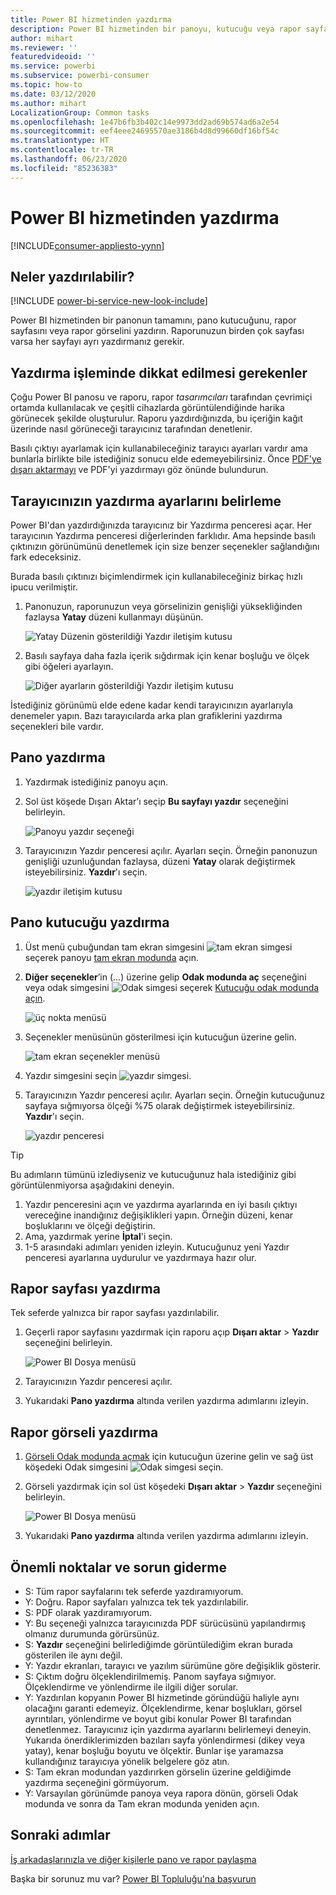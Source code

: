 ```yaml
---
title: Power BI hizmetinden yazdırma
description: Power BI hizmetinden bir panoyu, kutucuğu veya rapor sayfasını yazdırma.
author: mihart
ms.reviewer: ''
featuredvideoid: ''
ms.service: powerbi
ms.subservice: powerbi-consumer
ms.topic: how-to
ms.date: 03/12/2020
ms.author: mihart
LocalizationGroup: Common tasks
ms.openlocfilehash: 1e47b6fb3b402c14e9973dd2ad69b574ad6a2e54
ms.sourcegitcommit: eef4eee24695570ae3186b4d8d99660df16bf54c
ms.translationtype: HT
ms.contentlocale: tr-TR
ms.lasthandoff: 06/23/2020
ms.locfileid: "85236383"
---
```

# <a name="printing-from-the-power-bi-service"></a>Power BI hizmetinden yazdırma

[!INCLUDE[consumer-appliesto-yynn](../includes/consumer-appliesto-yynn.md)]
## <a name="what-can-be-printed"></a>Neler yazdırılabilir?
[!INCLUDE [power-bi-service-new-look-include](../includes/power-bi-service-new-look-include.md)]

Power BI hizmetinden bir panonun tamamını, pano kutucuğunu, rapor sayfasını veya rapor görselini yazdırın. Raporunuzun birden çok sayfası varsa her sayfayı ayrı yazdırmanız gerekir. 

## <a name="printing-considerations"></a>Yazdırma işleminde dikkat edilmesi gerekenler

Çoğu Power BI panosu ve raporu, rapor *tasarımcıları* tarafından çevrimiçi ortamda kullanılacak ve çeşitli cihazlarda görüntülendiğinde harika görünecek şekilde oluşturulur. Raporu yazdırdığınızda, bu içeriğin kağıt üzerinde nasıl görüneceği tarayıcınız tarafından denetlenir. 

Basılı çıktıyı ayarlamak için kullanabileceğiniz tarayıcı ayarları vardır ama bunlarla birlikte bile istediğiniz sonucu elde edemeyebilirsiniz. Önce [PDF'ye dışarı aktarmayı](end-user-pdf.md) ve PDF'yi yazdırmayı göz önünde bulundurun. 

## <a name="adjust-your-browser-print-settings"></a>Tarayıcınızın yazdırma ayarlarını belirleme
Power BI'dan yazdırdığınızda tarayıcınız bir Yazdırma penceresi açar. Her tarayıcının Yazdırma penceresi diğerlerinden farklıdır. Ama hepsinde basılı çıktınızın görünümünü denetlemek için size benzer seçenekler sağlandığını fark edeceksiniz. 

Burada basılı çıktınızı biçimlendirmek için kullanabileceğiniz birkaç hızlı ipucu verilmiştir.

   > 
1. Panonuzun, raporunuzun veya görselinizin genişliği yüksekliğinden fazlaysa **Yatay** düzeni kullanmayı düşünün. 

   ![Yatay Düzenin gösterildiği Yazdır iletişim kutusu](./media/end-user-print/power-bi-landscape-layout.png)

2. Basılı sayfaya daha fazla içerik sığdırmak için kenar boşluğu ve ölçek gibi öğeleri ayarlayın. 

    ![Diğer ayarların gösterildiği Yazdır iletişim kutusu](./media/end-user-print/power-bi-margins.png)

İstediğiniz görünümü elde edene kadar kendi tarayıcınızın ayarlarıyla denemeler yapın. Bazı tarayıcılarda arka plan grafiklerini yazdırma seçenekleri bile vardır. 

## <a name="print-a-dashboard"></a>Pano yazdırma
1. Yazdırmak istediğiniz panoyu açın.
2. Sol üst köşede Dışarı Aktar’ı seçip **Bu sayfayı yazdır** seçeneğini belirleyin.
   
    ![Panoyu yazdır seçeneği](./media/end-user-print/power-bi-dashboard-print.png)

3. Tarayıcınızın Yazdır penceresi açılır. Ayarları seçin. Örneğin panonuzun genişliği uzunluğundan fazlaysa, düzeni **Yatay** olarak değiştirmek isteyebilirsiniz. **Yazdır**'ı seçin.
   
    ![yazdır iletişim kutusu](./media/end-user-print/power-bi-print-dash.png)

## <a name="print-a-dashboard-tile"></a>Pano kutucuğu yazdırma
1. Üst menü çubuğundan tam ekran simgesini ![tam ekran simgesi](./media/end-user-print/power-bi-full-screen.png) seçerek panoyu [tam ekran modunda](end-user-focus.md) açın.

3. **Diğer seçenekler**’in (...) üzerine gelip **Odak modunda aç** seçeneğini veya odak simgesini ![Odak simgesi](./media/end-user-print/power-bi-focus-icon.png) seçerek [Kutucuğu odak modunda açın](end-user-focus.md).
   
    ![üç nokta menüsü](./media/end-user-print/power-bi-menu-options.png)

4. Seçenekler menüsünün gösterilmesi için kutucuğun üzerine gelin.
   
    ![tam ekran seçenekler menüsü](./media/end-user-print/menu-options-new.png)

4. Yazdır simgesini seçin ![yazdır simgesi](./media/end-user-print/print-icon.png).     

5. Tarayıcınızın Yazdır penceresi açılır. Ayarları seçin. Örneğin kutucuğunuz sayfaya sığmıyorsa ölçeği %75 olarak değiştirmek isteyebilirsiniz. **Yazdır**'ı seçin.

    ![yazdır penceresi](./media/end-user-print/power-bi-scale.png) 

> [!TIP]
> Bu adımların tümünü izlediyseniz ve kutucuğunuz hala istediğiniz gibi görüntülenmiyorsa aşağıdakini deneyin.
> 1. Yazdır penceresini açın ve yazdırma ayarlarında en iyi basılı çıktıyı vereceğine inandığınız değişiklikleri yapın. Örneğin düzeni, kenar boşluklarını ve ölçeği değiştirin. 
> 2. Ama, yazdırmak yerine **İptal**'i seçin. 
> 3. 1-5 arasındaki adımları yeniden izleyin. Kutucuğunuz yeni Yazdır penceresi ayarlarına uydurulur ve yazdırmaya hazır olur.

## <a name="print-a-report-page"></a>Rapor sayfası yazdırma
Tek seferde yalnızca bir rapor sayfası yazdırılabilir.

1. Geçerli rapor sayfasını yazdırmak için raporu açıp **Dışarı aktar** > **Yazdır** seçeneğini belirleyin.
   
    ![Power BI Dosya menüsü](./media/end-user-print/power-bi-report-print.png)
2. Tarayıcınızın Yazdır penceresi açılır.

3. Yukarıdaki **Pano yazdırma** altında verilen yazdırma adımlarını izleyin.
   


## <a name="print-a-report-visual"></a>Rapor görseli yazdırma
1. [Görseli Odak modunda açmak](end-user-focus.md) için kutucuğun üzerine gelin ve sağ üst köşedeki Odak simgesini ![Odak simgesi](./media/end-user-print/power-bi-focus-icon.png) seçin.

2. Görseli yazdırmak için sol üst köşedeki **Dışarı aktar** > **Yazdır** seçeneğini belirleyin.

    ![Power BI Dosya menüsü](./media/end-user-print/power-bi-report-print.png)


3. Yukarıdaki **Pano yazdırma** altında verilen yazdırma adımlarını izleyin.

## <a name="considerations-and-troubleshooting"></a>Önemli noktalar ve sorun giderme

* S: Tüm rapor sayfalarını tek seferde yazdıramıyorum.    
* Y: Doğru. Rapor sayfaları yalnızca tek tek yazdırılabilir.
* S: PDF olarak yazdıramıyorum.    
* Y: Bu seçeneği yalnızca tarayıcınızda PDF sürücüsünü yapılandırmış olmanız durumunda görürsünüz.    
* S: **Yazdır** seçeneğini belirlediğimde görüntülediğim ekran burada gösterilen ile aynı değil.    
* Y: Yazdır ekranları, tarayıcı ve yazılım sürümüne göre değişiklik gösterir.
* S: Çıktım doğru ölçeklendirilmemiş.  Panom sayfaya sığmıyor. Ölçeklendirme ve yönlendirme ile ilgili diğer sorular.    
* Y: Yazdırılan kopyanın Power BI hizmetinde göründüğü haliyle aynı olacağını garanti edemeyiz. Ölçeklendirme, kenar boşlukları, görsel ayrıntıları, yönlendirme ve boyut gibi konular Power BI tarafından denetlenmez. Tarayıcınız için yazdırma ayarlarını belirlemeyi deneyin. Yukarıda önerdiklerimizden bazıları sayfa yönlendirmesi (dikey veya yatay), kenar boşluğu boyutu ve ölçektir. Bunlar işe yaramazsa kullandığınız tarayıcıya yönelik belgelere göz atın.      
* S: Tam ekran modundan yazdırırken görselin üzerine geldiğimde yazdırma seçeneğini görmüyorum.   
* Y: Varsayılan görünümde panoya veya rapora dönün, görseli Odak modunda ve sonra da Tam ekran modunda yeniden açın. 

## <a name="next-steps"></a>Sonraki adımlar
[İş arkadaşlarınızla ve diğer kişilerle pano ve rapor paylaşma](../collaborate-share/service-share-dashboards.md)

Başka bir sorunuz mu var? [Power BI Topluluğu'na başvurun](https://community.powerbi.com/)
